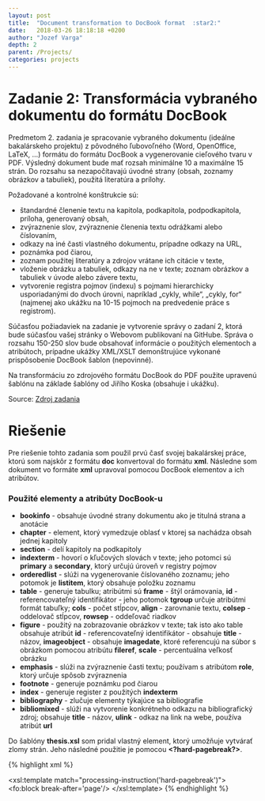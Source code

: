 ```yaml
---
layout: post
title:  "Document transformation to DocBook format  :star2:"
date:   2018-03-26 18:18:18 +0200
author: "Jozef Varga"
depth: 2
parent: /Projects/
categories: projects
---
```


# Zadanie 2: Transformácia vybraného dokumentu do formátu DocBook

Predmetom 2. zadania je spracovanie vybraného dokumentu (ideálne bakalárskeho projektu) z pôvodného ľubovoľného (Word, OpenOffice, LaTeX, …) formátu do formátu DocBook a vygenerovanie cieľového tvaru v PDF. Výsledný dokument bude mať rozsah minimálne 10 a maximálne 15 strán. Do rozsahu sa nezapočítavajú úvodné strany (obsah, zoznamy obrázkov a tabuliek), použitá literatúra a prílohy.

Požadované a kontrolné konštrukcie sú:

* štandardné členenie textu na kapitola, podkapitola, podpodkapitola, príloha, generovaný obsah,
* zvýraznenie slov, zvýraznenie členenia textu odrážkami alebo číslovaním,
* odkazy na iné časti vlastného dokumentu, prípadne odkazy na URL,
* poznámka pod čiarou,
* zoznam použitej literatúry a zdrojov vrátane ich citácie v texte,
* vloženie obrázku a tabuliek, odkazy na ne v texte; zoznam obrázkov a tabuliek v úvode alebo závere textu,
* vytvorenie registra pojmov (indexu) s pojmami hierarchicky usporiadanými do dvoch úrovni, napríklad „cykly, while“, „cykly, for“ (najmenej ako ukážku na 10-15 pojmoch na predvedenie práce s registrom).

Súčasťou požiadaviek na zadanie je vytvorenie správy o zadaní 2, ktorá bude súčasťou vašej stránky o Webovom publikovaní na GitHube. Správa o rozsahu 150-250 slov bude obsahovať informácie o použitých elementoch a atribútoch, prípadne ukážky XML/XSLT demonštrujúce vykonané prispôsobenie DocBook šablon (nepovinné).

Na transformáciu zo zdrojového formátu DocBook do PDF použite upravenú šablónu na základe šablóny od Jiřího Koska (obsahuje i ukážku).
	
Source: [Zdroj zadania](https://wiki.fiit.stuba.sk/study/bc/info/wp/2017-18/zadanie1/)
	
# Riešenie

Pre riešenie tohto zadania som použil prvú časť svojej bakalárskej práce, ktorú som najskôr z formátu **doc** konvertoval do formátu **xml**. 
Následne som dokument vo formáte **xml** upravoval pomocou DocBook elementov a ich atribútov. 

### Použité elementy a atribúty DocBook-u 

* **bookinfo**  	- obsahuje úvodné strany dokumentu ako je titulná strana a anotácie
* **chapter**   	- element, ktorý vymedzuje oblasť v ktorej sa nachádza obsah jednej kapitoly
* **section**   	- delí kapitoly na podkapitoly
* **indexterm** 	- hovorí o kľučových slovách v texte; jeho potomci sú **primary** a **secondary**, ktorý určujú úroveň v registry pojmov
* **orderedlist** - slúži na vygenerovanie číslovaného zoznamu; jeho potomok je **listitem**, ktorý obsahuje položku zoznamu
* **table**		- generuje tabulku; atribútmi sú **frame** - štýl orámovania, **id** - referencovateľný identifikátor
				- jeho potomok **tgroup** určuje atribútmi formát tabuľky; **cols** - počet stĺpcov, **align** - zarovnanie textu, **colsep** - oddelovač stĺpcov, **rowsep** - oddeľovač riadkov
* **figure**		- použitý na zobrazovanie obrázkov v texte; tak isto ako table obsahuje atribút **id** - referencovateľný identifikátor
				- obsahuje **title** - názov, **imageobject** - obsahuje **imagedate**, ktoré referencujú na súbor s obrázkom pomocou atribútu **fileref**, **scale** - percentuálna veľkosť obrázku
* **emphasis**	- slúži na zvýraznenie časti textu; používam s atribútom **role**, ktorý určuje spôsob zvýraznenia
* **footnote**	- generuje poznámku pod čiarou
* **index**		- generuje register z použitých **indexterm**
* **bibliography**	- zlučuje elementy týkajúce sa bibliografie
* **bibliomixed**		- slúži na vytvorenie konkrétneho odkazu na bibliografický zdroj; obsahuje **title** - názov, **ulink** - odkaz na link na webe, používa atribút **url**
	
Do šablóny **thesis.xsl** som pridal vlastný element, ktorý umožňuje vytvárať zlomy strán. Jeho následné použitie je pomocou **&lt;?hard-pagebreak?&gt;**.

{% highlight xml %}
<!-- page breaks -->
<xsl:template match="processing-instruction('hard-pagebreak')">
	<fo:block break-after='page'/>
</xsl:template>
{% endhighlight %}
	



